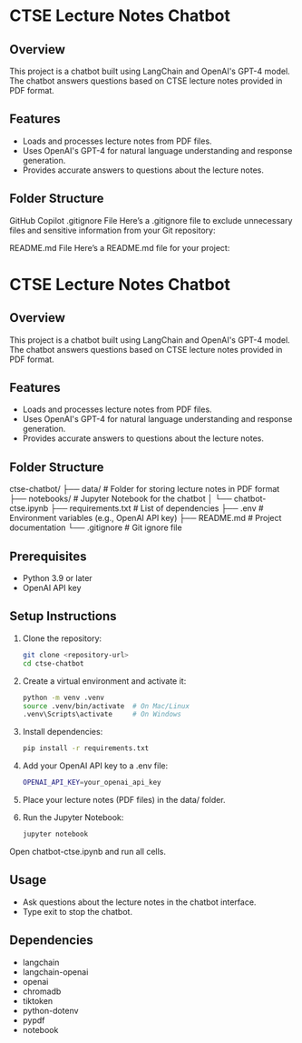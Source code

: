 # CTSE Lecture Notes Chatbot

## Overview
This project is a chatbot built using LangChain and OpenAI's GPT-4 model. The chatbot answers questions based on CTSE lecture notes provided in PDF format.

## Features
- Loads and processes lecture notes from PDF files.
- Uses OpenAI's GPT-4 for natural language understanding and response generation.
- Provides accurate answers to questions about the lecture notes.

## Folder Structure


GitHub Copilot
.gitignore File
Here’s a .gitignore file to exclude unnecessary files and sensitive information from your Git repository:

README.md File
Here’s a README.md file for your project:

# CTSE Lecture Notes Chatbot

## Overview
This project is a chatbot built using LangChain and OpenAI's GPT-4 model. The chatbot answers questions based on CTSE lecture notes provided in PDF format.

## Features
- Loads and processes lecture notes from PDF files.
- Uses OpenAI's GPT-4 for natural language understanding and response generation.
- Provides accurate answers to questions about the lecture notes.

## Folder Structure
ctse-chatbot/ 
├── data/ # Folder for storing lecture notes in PDF format 
├── notebooks/ # Jupyter Notebook for the chatbot 
│ 
└── chatbot-ctse.ipynb 
├── requirements.txt # List of dependencies 
├── .env # Environment variables (e.g., OpenAI API key) 
├── README.md # Project documentation 
└── .gitignore # Git ignore file


## Prerequisites
- Python 3.9 or later
- OpenAI API key

## Setup Instructions
1. Clone the repository:
   ```bash
   git clone <repository-url>
   cd ctse-chatbot

2. Create a virtual environment and activate it:

    ```bash
    python -m venv .venv
    source .venv/bin/activate  # On Mac/Linux
    .venv\Scripts\activate     # On Windows

3. Install dependencies:

    ```bash
    pip install -r requirements.txt

4. Add your OpenAI API key to a .env file:

    ```bash
    OPENAI_API_KEY=your_openai_api_key

5. Place your lecture notes (PDF files) in the data/ folder.

6. Run the Jupyter Notebook:

    ```bash
    jupyter notebook

Open chatbot-ctse.ipynb and run all cells.

## Usage

- Ask questions about the lecture notes in the chatbot interface.
- Type exit to stop the chatbot.

## Dependencies
- langchain
- langchain-openai
- openai
- chromadb
- tiktoken
- python-dotenv
- pypdf
- notebook
